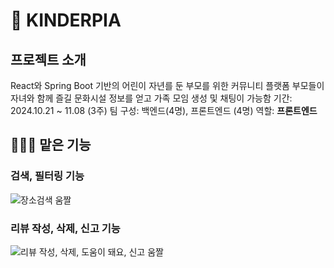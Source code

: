 # 🐰 KINDERPIA
## 프로젝트 소개
React와 Spring Boot 기반의 어린이 자년를 둔 부모를 위한 커뮤니티 플랫폼
부모들이 자녀와 함께 즐길 문화시설 정보를 얻고 가족 모임 생성 및 채팅이 가능함
기간: 2024.10.21 ~ 11.08 (3주)
팀 구성: 백엔드(4명), 프론트엔드 (4명)
역할: **프론트엔드**

## 👩🏻‍💻 맡은 기능

### 검색, 필터링 기능
![장소검색 움짤](https://github.com/user-attachments/assets/5f3b6bfb-2e76-4dec-93b9-1ec8572f0ebd)

### 리뷰 작성, 삭제, 신고 기능

![리뷰 작성, 삭제, 도움이 돼요, 신고 움짤](https://github.com/user-attachments/assets/4dc0a5dc-45b8-4f11-9f6a-acaee1aa27b3)
